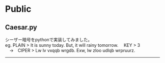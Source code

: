 # Public
## Caesar.py
シーザー暗号をpythonで実装してみました。  
eg. PLAIN > It is sunny today. But, it will rainy tomorrow.&emsp; KEY > 3  
&emsp;&rarr;&emsp;CIPER > Lw lv vxqqb wrgdb. Exw, lw zloo udlqb wrpruurz.
***
